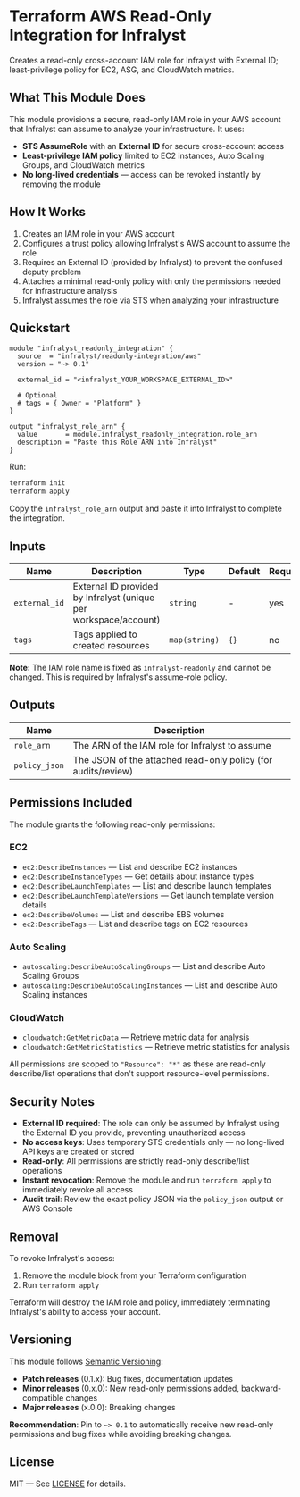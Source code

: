 # Terraform AWS Read-Only Integration for Infralyst

Creates a read-only cross-account IAM role for Infralyst with External ID; least-privilege policy for EC2, ASG, and CloudWatch metrics.

## What This Module Does

This module provisions a secure, read-only IAM role in your AWS account that Infralyst can assume to analyze your infrastructure. It uses:
- **STS AssumeRole** with an **External ID** for secure cross-account access
- **Least-privilege IAM policy** limited to EC2 instances, Auto Scaling Groups, and CloudWatch metrics
- **No long-lived credentials** — access can be revoked instantly by removing the module

## How It Works

1. Creates an IAM role in your AWS account
2. Configures a trust policy allowing Infralyst's AWS account to assume the role
3. Requires an External ID (provided by Infralyst) to prevent the confused deputy problem
4. Attaches a minimal read-only policy with only the permissions needed for infrastructure analysis
5. Infralyst assumes the role via STS when analyzing your infrastructure

## Quickstart

```hcl
module "infralyst_readonly_integration" {
  source  = "infralyst/readonly-integration/aws"
  version = "~> 0.1"

  external_id = "<infralyst_YOUR_WORKSPACE_EXTERNAL_ID>"

  # Optional
  # tags = { Owner = "Platform" }
}

output "infralyst_role_arn" {
  value       = module.infralyst_readonly_integration.role_arn
  description = "Paste this Role ARN into Infralyst"
}
```

Run:
```bash
terraform init
terraform apply
```

Copy the `infralyst_role_arn` output and paste it into Infralyst to complete the integration.

## Inputs

| Name          | Description                                                      | Type          | Default | Required |
| ------------- | ---------------------------------------------------------------- | ------------- | ------- | -------- |
| `external_id` | External ID provided by Infralyst (unique per workspace/account) | `string`      | -       | yes      |
| `tags`        | Tags applied to created resources                                | `map(string)` | `{}`    | no       |

**Note:** The IAM role name is fixed as `infralyst-readonly` and cannot be changed. This is required by Infralyst's assume-role policy.

## Outputs

| Name          | Description                                                   |
| ------------- | ------------------------------------------------------------- |
| `role_arn`    | The ARN of the IAM role for Infralyst to assume               |
| `policy_json` | The JSON of the attached read-only policy (for audits/review) |

## Permissions Included

The module grants the following read-only permissions:

### EC2
- `ec2:DescribeInstances` — List and describe EC2 instances
- `ec2:DescribeInstanceTypes` — Get details about instance types
- `ec2:DescribeLaunchTemplates` — List and describe launch templates
- `ec2:DescribeLaunchTemplateVersions` — Get launch template version details
- `ec2:DescribeVolumes` — List and describe EBS volumes
- `ec2:DescribeTags` — List and describe tags on EC2 resources

### Auto Scaling
- `autoscaling:DescribeAutoScalingGroups` — List and describe Auto Scaling Groups
- `autoscaling:DescribeAutoScalingInstances` — List and describe Auto Scaling instances

### CloudWatch
- `cloudwatch:GetMetricData` — Retrieve metric data for analysis
- `cloudwatch:GetMetricStatistics` — Retrieve metric statistics for analysis

All permissions are scoped to `"Resource": "*"` as these are read-only describe/list operations that don't support resource-level permissions.

## Security Notes

- **External ID required**: The role can only be assumed by Infralyst using the External ID you provide, preventing unauthorized access
- **No access keys**: Uses temporary STS credentials only — no long-lived API keys are created or stored
- **Read-only**: All permissions are strictly read-only describe/list operations
- **Instant revocation**: Remove the module and run `terraform apply` to immediately revoke all access
- **Audit trail**: Review the exact policy JSON via the `policy_json` output or AWS Console

## Removal

To revoke Infralyst's access:

1. Remove the module block from your Terraform configuration
2. Run `terraform apply`

Terraform will destroy the IAM role and policy, immediately terminating Infralyst's ability to access your account.

## Versioning

This module follows [Semantic Versioning](https://semver.org/):
- **Patch releases** (0.1.x): Bug fixes, documentation updates
- **Minor releases** (0.x.0): New read-only permissions added, backward-compatible changes
- **Major releases** (x.0.0): Breaking changes

**Recommendation**: Pin to `~> 0.1` to automatically receive new read-only permissions and bug fixes while avoiding breaking changes.

## License

MIT — See [LICENSE](LICENSE) for details.
